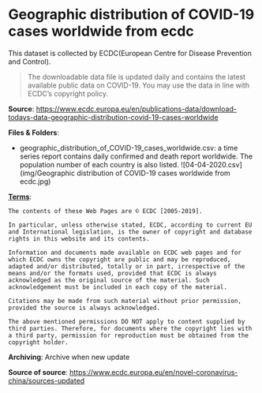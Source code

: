 # Geographic distribution of COVID-19 cases worldwide from ecdc
This dataset is collected by ECDC(European Centre for Disease Prevention and Control).
> The downloadable data file is updated daily and contains the latest available public data on COVID-19. You may use the data in line with ECDC’s copyright policy.

__Source__: https://www.ecdc.europa.eu/en/publications-data/download-todays-data-geographic-distribution-covid-19-cases-worldwide

__Files & Folders__: 

* geographic_distribution_of_COVID-19_cases_worldwide.csv: a time series report contains daily confirmed and death report worldwide. The population number of each country is also listed.
![04-04-2020.csv](img/Geographic distribution of COVID-19 cases worldwide from ecdc.jpg)

[__Terms__](https://www.ecdc.europa.eu/en/copyright): 
```
The contents of these Web Pages are © ECDC [2005-2019].

In particular, unless otherwise stated, ECDC, according to current EU and International legislation, is the owner of copyright and database rights in this website and its contents.

Information and documents made available on ECDC web pages and for which ECDC owns the copyright are public and may be reproduced, adapted and/or distributed, totally or in part, irrespective of the means and/or the formats used, provided that ECDC is always acknowledged as the original source of the material. Such acknowledgement must be included in each copy of the material. 

Citations may be made from such material without prior permission, provided the source is always acknowledged.

The above mentioned permissions DO NOT apply to content supplied by third parties. Therefore, for documents where the copyright lies with a third party, permission for reproduction must be obtained from the copyright holder.
```

__Archiving__:
Archive when new update

__Source of source__:
https://www.ecdc.europa.eu/en/novel-coronavirus-china/sources-updated